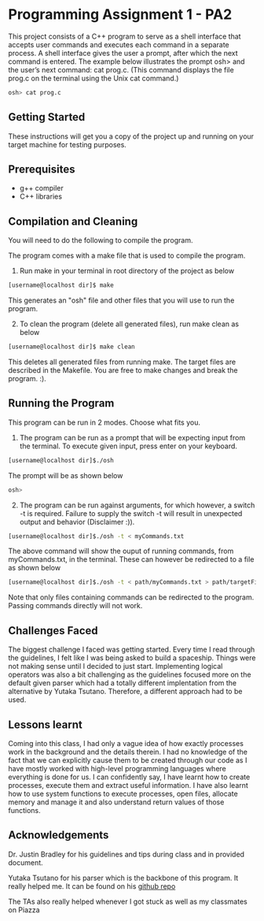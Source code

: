 # Programming Assignment 1 - PA2

This project consists of a C++ program to serve as a shell interface that 
accepts user commands and executes each command in a separate process. 
A shell interface gives the user a prompt, after which the next command is 
entered. The example below illustrates the prompt osh> and the user’s next 
command: cat prog.c. (This command displays the file prog.c on the terminal 
using the Unix cat command.)

```sh
osh> cat prog.c
```

## Getting Started

These instructions will get you a copy of the project up and running on your 
target machine for testing purposes.

## Prerequisites

- g++ compiler
- C++ libraries

## Compilation and Cleaning

You will need to do the following to compile the program.

The program comes with a make file that is used to compile the program.

1. Run make in your terminal in root directory of the project as below

```sh
[username@localhost dir]$ make
```

This generates an "osh" file and other files that you will use to run the 
program.

2. To clean the program (delete all generated files), run make clean as below

```sh
[username@localhost dir]$ make clean
```

This deletes all generated files from running make. The target files are 
described in the Makefile. You are free to make changes and break the program.
:).

## Running the Program

This program can be run in 2 modes. Choose what fits you.

1. The program can be run as a prompt that will be expecting input from the 
terminal. To execute given input, press enter on your keyboard.

```sh
[username@localhost dir]$./osh
```
The prompt will be as shown below

```sh
osh>
```
2. The program can be run against arguments, for which however, a switch -t
is required. Failure to supply the switch -t will result in unexpected output 
and behavior (Disclaimer :)).

```sh
[username@localhost dir]$./osh -t < myCommands.txt
```
The above command will show the ouput of running commands, from myCommands.txt, in 
the terminal. These can however be redirected to a file as shown below

```sh
[username@localhost dir]$./osh -t < path/myCommands.txt > path/targetFile
```

Note that only files containing commands can be redirected to the program. Passing 
commands directly will not work.


## Challenges Faced

The biggest challenge I faced was getting started. Every time I read through the
guidelines, I felt like I was being asked to build a spaceship. Things were not 
making sense until I decided to just start.
Implementing logical operators was also a bit challenging as the guidelines focused
more on the default given parser which had a totally different implentation from the
alternative by Yutaka Tsutano. Therefore, a different approach had to be used.
 

## Lessons learnt

Coming into this class, I had only a vague idea of how exactly processes work in 
the background and the details therein. I had no knowledge of the fact that we can
explicitly cause them to be created through our code as I have mostly worked with
high-level programming languages where everything is done for us. I can confidently 
say, I have learnt how to create processes, execute them and extract useful 
information. I have also learnt how to use system functions to execute processes, 
open files, allocate memory and manage it and also understand return values of those 
functions.

## Acknowledgements

Dr. Justin Bradley for his guidelines and tips during class and in provided document.

Yutaka Tsutano for his parser which is the backbone of this program. It really helped 
me. It can be found on his <a href="https://github.com/ytsutano/osh-parser">github repo</a>

The TAs also really helped whenever I got stuck as well as my classmates on Piazza
